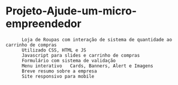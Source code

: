 # Projeto-Ajude-um-micro-empreendedor
          Loja de Roupas com interação de sistema de quantidade ao carrinho de compras
          Utilizado CSS, HTML e JS  
          Javascript para slides e carrinho de compras  
          Formulário com sistema de validação   
          Menu interativo   Cards, Banners, Alert e Imagens  
          Breve resumo sobre a empresa  
          Site responsivo para mobile
